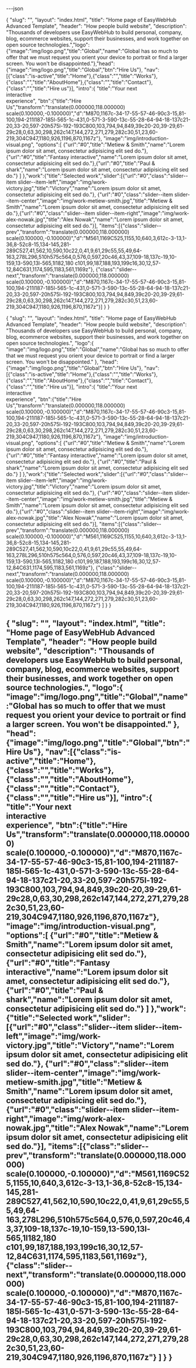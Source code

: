 ---json

{
    "slug": "",
    "layout": "index.html",
    "title": "Home page of EasyWebHub Advanced Template",
    "header": "How people build website", "description": "Thousands of developers use EasyWebHub to build personal, company, blog, ecommerce websites, support their businesses, and work together on open source technologies.","logo":{"image":"img/logo.png","title":"Global","name":"Global has so much to offer that we must request you orient your device to portrait or find a larger screen. You won't be disappointed."},"head":{"image":"img/logo.png","title":"Global","btn":"Hire Us"}, "nav":[{"class":"is-active","title":"Home"},{"class":"","title":"Works"},{"class":"","title":"AboutHome"},{"class":"","title":"Contact"},{"class":"","title":"Hire us"}], "intro":{ "title":"Your next<br>interactive<br>experience", "btn":{"title":"Hire Us","transform":"translate(0.000000,118.000000) scale(0.100000,-0.100000)","d":"M870,1167c-34-17-55-57-46-90c3-15,81-100,194-211l187-185l-565-1c-431,0-571-3-590-13c-55-28-64-94-18-137c21-20,33-20,597-20h575l-192-193C800,103,794,94,849,39c20-20,39-29,61-29c28,0,63,30,298,262c147,144,272,271,279,282c30,51,23,60-219,304C947,1180,926,1196,870,1167z"}, "image":"img/introduction-visual.png", "options":[ {"url":"#0","title":"Metiew &amp; Smith","name":"Lorem ipsum dolor sit amet, consectetur adipisicing elit sed do."}, {"url":"#0","title":"Fantasy interactive","name":"Lorem ipsum dolor sit amet, consectetur adipisicing elit sed do."},{"url":"#0","title":"Paul &amp; shark","name":"Lorem ipsum dolor sit amet, consectetur adipisicing elit sed do."} ] },"work":{"title":"Selected work","slider":[{"url":"#0","class":"slider--item slider--item-left","image":"img/work-victory.jpg","title":"Victory","name":"Lorem ipsum dolor sit amet, consectetur adipisicing elit sed do."}, {"url":"#0","class":"slider--item slider--item-center","image":"img/work-metiew-smith.jpg","title":"Metiew &amp; Smith","name":"Lorem ipsum dolor sit amet, consectetur adipisicing elit sed do."},{"url":"#0","class":"slider--item slider--item-right","image":"img/work-alex-nowak.jpg","title":"Alex Nowak","name":"Lorem ipsum dolor sit amet, consectetur adipisicing elit sed do."}], "items":[{"class":"slider--prev","transform":"translate(0.000000,118.000000) scale(0.100000,-0.100000)","d":"M561,1169C525,1155,10,640,3,612c-3-13,1-36,8-52c8-15,134-145,281-289C527,41,562,10,590,10c22,0,41,9,61,29c55,55,49,64-163,278L296,510h575c564,0,576,0,597,20c46,43,37,109-18,137c-19,10-159,13-590,13l-565,1l182,180 c101,99,187,188,193,199c16,30,12,57-12,84C631,1174,595,1183,561,1169z"}, {"class":"slider--next","transform":"translate(0.000000,118.000000)                        scale(0.100000,-0.100000)","d":"M870,1167c-34-17-55-57-46-90c3-15,81-100,194-211l187-185l-565-1c-431,0-571-3-590-13c-55-28-64-94-18-137c21-20,33-20,597-20h575l-192-193C800,103,794,94,849,39c20-20,39-29,61-29c28,0,63,30,298,262c147,144,272,271,279,282c30,51,23,60-219,304C947,1180,926,1196,870,1167z"}] }
}

{
    "slug": "",
    "layout": "index.html",
    "title": "Home page of EasyWebHub Advanced Template",
    "header": "How people build website",
    "description": "Thousands of developers use EasyWebHub to build personal, company, blog, ecommerce websites, support their businesses, and work together on open source technologies.",
    "logo":{
     "image":"img/logo.png","title":"Global","name":"Global has so much to offer that we must request you orient your device to portrait or find a larger screen. You won't be disappointed."
      },
     "head":{"image":"img/logo.png","title":"Global","btn":"Hire Us"},
      "nav":[{"class":"is-active","title":"Home"},{"class":"","title":"Works"},{"class":"","title":"AboutHome"},{"class":"","title":"Contact"},{"class":"","title":"Hire us"}],
  "intro":{ "title":"Your next<br>interactive<br>experience", "btn":{"title":"Hire Us","transform":"translate(0.000000,118.000000) scale(0.100000,-0.100000)","d":"M870,1167c-34-17-55-57-46-90c3-15,81-100,194-211l187-185l-565-1c-431,0-571-3-590-13c-55-28-64-94-18-137c21-20,33-20,597-20h575l-192-193C800,103,794,94,849,39c20-20,39-29,61-29c28,0,63,30,298,262c147,144,272,271,279,282c30,51,23,60-219,304C947,1180,926,1196,870,1167z"},
                            "image":"img/introduction-visual.png", "options":[ {"url":"#0","title":"Metiew &amp; Smith","name":"Lorem ipsum dolor sit amet, consectetur adipisicing elit sed do."}, {"url":"#0","title":"Fantasy interactive","name":"Lorem ipsum dolor sit amet, consectetur adipisicing elit sed do."}, 
                   {"url":"#0","title":"Paul &amp; shark","name":"Lorem ipsum dolor sit amet, consectetur adipisicing elit sed do."} ] },"work":{"title":"Selected work","slider":[{"url":"#0","class":"slider--item slider--item-left","image":"img/work-victory.jpg","title":"Victory","name":"Lorem ipsum dolor sit amet, consectetur adipisicing elit sed do."}, {"url":"#0","class":"slider--item slider--item-center","image":"img/work-metiew-smith.jpg","title":"Metiew &amp; Smith","name":"Lorem ipsum dolor sit amet, consectetur adipisicing elit sed do."},{"url":"#0","class":"slider--item slider--item-right","image":"img/work-alex-nowak.jpg","title":"Alex Nowak","name":"Lorem ipsum dolor sit amet, consectetur adipisicing elit sed do."}], "items":[{"class":"slider--prev","transform":"translate(0.000000,118.000000) scale(0.100000,-0.100000)","d":"M561,1169C525,1155,10,640,3,612c-3-13,1-36,8-52c8-15,134-145,281-289C527,41,562,10,590,10c22,0,41,9,61,29c55,55,49,64-163,278L296,510h575c564,0,576,0,597,20c46,43,37,109-18,137c-19,10-159,13-590,13l-565,1l182,180 c101,99,187,188,193,199c16,30,12,57-12,84C631,1174,595,1183,561,1169z"}, 
         {"class":"slider--next","transform":"translate(0.000000,118.000000)                        scale(0.100000,-0.100000)","d":"M870,1167c-34-17-55-57-46-90c3-15,81-100,194-211l187-185l-565-1c-431,0-571-3-590-13c-55-28-64-94-18-137c21-20,33-20,597-20h575l-192-193C800,103,794,94,849,39c20-20,39-29,61-29c28,0,63,30,298,262c147,144,272,271,279,282c30,51,23,60-219,304C947,1180,926,1196,870,1167z"}
                            ] }
}

{
    "slug": "",
    "layout": "index.html",
    "title": "Home page of EasyWebHub Advanced Template",
    "header": "How people build website",
    "description": "Thousands of developers use EasyWebHub to build personal, company, blog, ecommerce websites, support their businesses, and work together on open source technologies.",
    "logo":{
     "image":"img/logo.png","title":"Global","name":"Global has so much to offer that we must request you orient your device to portrait or find a larger screen. You won't be disappointed."
      },
     "head":{"image":"img/logo.png","title":"Global","btn":"Hire Us"},
      "nav":[{"class":"is-active","title":"Home"},{"class":"","title":"Works"},{"class":"","title":"AboutHome"},{"class":"","title":"Contact"},{"class":"","title":"Hire us"}],
  "intro":{ "title":"Your next<br>interactive<br>experience", "btn":{"title":"Hire Us","transform":"translate(0.000000,118.000000) scale(0.100000,-0.100000)","d":"M870,1167c-34-17-55-57-46-90c3-15,81-100,194-211l187-185l-565-1c-431,0-571-3-590-13c-55-28-64-94-18-137c21-20,33-20,597-20h575l-192-193C800,103,794,94,849,39c20-20,39-29,61-29c28,0,63,30,298,262c147,144,272,271,279,282c30,51,23,60-219,304C947,1180,926,1196,870,1167z"},
                            "image":"img/introduction-visual.png", "options":[ {"url":"#0","title":"Metiew &amp; Smith","name":"Lorem ipsum dolor sit amet, consectetur adipisicing elit sed do."}, {"url":"#0","title":"Fantasy interactive","name":"Lorem ipsum dolor sit amet, consectetur adipisicing elit sed do."}, 
                   {"url":"#0","title":"Paul &amp; shark","name":"Lorem ipsum dolor sit amet, consectetur adipisicing elit sed do."} ] },"work":{"title":"Selected work","slider":[{"url":"#0","class":"slider--item slider--item-left","image":"img/work-victory.jpg","title":"Victory","name":"Lorem ipsum dolor sit amet, consectetur adipisicing elit sed do."}, {"url":"#0","class":"slider--item slider--item-center","image":"img/work-metiew-smith.jpg","title":"Metiew &amp; Smith","name":"Lorem ipsum dolor sit amet, consectetur adipisicing elit sed do."},{"url":"#0","class":"slider--item slider--item-right","image":"img/work-alex-nowak.jpg","title":"Alex Nowak","name":"Lorem ipsum dolor sit amet, consectetur adipisicing elit sed do."}], "items":[{"class":"slider--prev","transform":"translate(0.000000,118.000000) scale(0.100000,-0.100000)","d":"M561,1169C525,1155,10,640,3,612c-3-13,1-36,8-52c8-15,134-145,281-289C527,41,562,10,590,10c22,0,41,9,61,29c55,55,49,64-163,278L296,510h575c564,0,576,0,597,20c46,43,37,109-18,137c-19,10-159,13-590,13l-565,1l182,180 c101,99,187,188,193,199c16,30,12,57-12,84C631,1174,595,1183,561,1169z"}, 
         {"class":"slider--next","transform":"translate(0.000000,118.000000)                        scale(0.100000,-0.100000)","d":"M870,1167c-34-17-55-57-46-90c3-15,81-100,194-211l187-185l-565-1c-431,0-571-3-590-13c-55-28-64-94-18-137c21-20,33-20,597-20h575l-192-193C800,103,794,94,849,39c20-20,39-29,61-29c28,0,63,30,298,262c147,144,272,271,279,282c30,51,23,60-219,304C947,1180,926,1196,870,1167z"}
                            ] }
}
---
